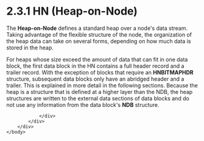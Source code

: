 <html dir="LTR" xmlns:mshelp="http://msdn.microsoft.com/mshelp" xmlns:ddue="http://ddue.schemas.microsoft.com/authoring/2003/5" xmlns:xlink="http://www.w3.org/1999/xlink" xmlns:tool="http://www.microsoft.com/tooltip">
    <head>
        <meta http-equiv="Content-Type" content="text/html; CHARSET=utf-8"></meta>
        <meta name="save" content="history"></meta>
        <title>2.3.1 HN (Heap-on-Node)</title>
        <xml>
            <mshelp:toctitle title="2.3.1 HN (Heap-on-Node)"></mshelp:toctitle>
            <mshelp:rltitle title="[MS-PST]: HN (Heap-on-Node)"></mshelp:rltitle>
            <mshelp:keyword index="A" term="77ce49a3-3772-4d8d-bb2c-2f7520a238a6"></mshelp:keyword>
            <mshelp:attr name="DCSext.ContentType" value="open specification"></mshelp:attr>
            <mshelp:attr name="AssetID" value="77ce49a3-3772-4d8d-bb2c-2f7520a238a6"></mshelp:attr>
            <mshelp:attr name="TopicType" value="kbRef"></mshelp:attr>
            <mshelp:attr name="DCSext.Title" value="[MS-PST]: HN (Heap-on-Node)" />
        </xml>
    </head>
    <body>
        <div id="header">
            <h1 class="heading">2.3.1 HN (Heap-on-Node)</h1>
        </div>
        <div id="mainSection">
            <div id="mainBody">
                <div id="allHistory" class="saveHistory"></div>
                <div id="sectionSection0" class="section" name="collapseableSection">
                    

<p>The <b>Heap-on-Node</b> defines a standard heap over a
node's data stream. Taking advantage of the flexible structure of the node, the
organization of the heap data can take on several forms, depending on how much
data is stored in the heap.</p>

<p>For heaps whose size exceed the amount of data that can fit
in one data block, the first data block in the HN contains a full header record
and a trailer record. With the exception of blocks that require an <b>HNBITMAPHDR</b>
structure, subsequent data blocks only have an abridged header and a trailer.
This is explained in more detail in the following sections. Because the heap is
a structure that is defined at a higher layer than the NDB, the heap structures
are written to the external data sections of data blocks and do not use any
information from the data block's <b>NDB</b> structure.</p>


                </div>
            </div>
        </div>
    </body>
</html>